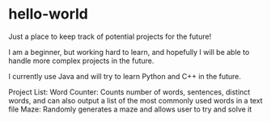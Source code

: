 # hello-world
Just a place to keep track of potential projects for the future!

I am a beginner, but working hard to learn, and hopefully I will be able to handle more complex projects in the future.

I currently use Java and will try to learn Python and C++ in the future.

Project List:
Word Counter: Counts number of words, sentences, distinct words, and can also output a list of the most commonly used words in a text file
Maze: Randomly generates a maze and allows user to try and solve it
